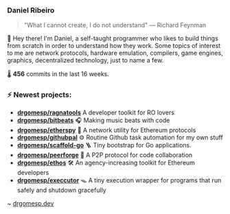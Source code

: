 ### Daniel Ribeiro
>  "What I cannot create, I do not understand" — Richard Feynman

👋 Hey there! I'm Daniel, a self-taught programmer who likes to build things from scratch
in order to understand how they work. Some topics of interest to me are network
protocols, hardware emulation, compilers, game engines, graphics, decentralized 
technology, just to name a few.

🌡️ **456** commits in the last 16 weeks.

### ⚡ Newest projects:

- **[drgomesp/ragnatools](https://github.com/drgomesp/ragnatools)** A developer toolkit for RO lovers<br/>
- **[drgomesp/bitbeats](https://github.com/drgomesp/bitbeats)** 🎧 Making music beats with code <br/>
- **[drgomesp/etherspy](https://github.com/drgomesp/etherspy)** 🧪 A network utility for Ethereum protocols<br/>
- **[drgomesp/githubpal](https://github.com/drgomesp/githubpal)** :gear: Routine Github task automation for my own stuff<br/>
- **[drgomesp/scaffold-go](https://github.com/drgomesp/scaffold-go)** 🪜 Tiny bootstrap for Go applications.<br/>
- **[drgomesp/peerforge](https://github.com/drgomesp/peerforge)** 📡 A P2P protocol for code collaboration<br/>
- **[drgomesp/ethos](https://github.com/drgomesp/ethos)** :hammer_and_wrench: An agency-increasing toolkit for Ethereum developers<br/>
- **[drgomesp/execcutor](https://github.com/drgomesp/execcutor)** 🪤 A tiny execution wrapper for programs that run safely and shutdown gracefully<br/>


~ [drgomesp.dev][2]

[2]: https://drgomesp.dev

